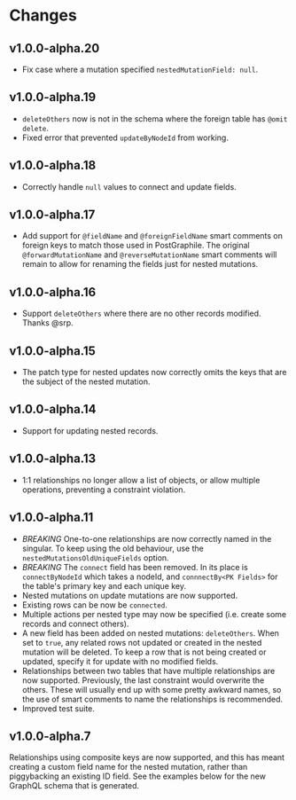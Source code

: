 # Changes

## v1.0.0-alpha.20

  * Fix case where a mutation specified `nestedMutationField: null`.

## v1.0.0-alpha.19

  * `deleteOthers` now is not in the schema where the foreign table
     has `@omit delete`.
  * Fixed error that prevented `updateByNodeId` from working.

## v1.0.0-alpha.18

  * Correctly handle `null` values to connect and update fields.

## v1.0.0-alpha.17

  * Add support for `@fieldName` and `@foreignFieldName` smart comments on 
    foreign keys to match those used in PostGraphile.  The original 
    `@forwardMutationName` and `@reverseMutationName` smart comments will
    remain to allow for renaming the fields just for nested mutations.

## v1.0.0-alpha.16

  * Support `deleteOthers` where there are no other records modified.  Thanks
    @srp.

## v1.0.0-alpha.15

  * The patch type for nested updates now correctly omits the keys that are
    the subject of the nested mutation.

## v1.0.0-alpha.14

  * Support for updating nested records.

## v1.0.0-alpha.13

  * 1:1 relationships no longer allow a list of objects, or allow multiple
    operations, preventing a constraint violation.

## v1.0.0-alpha.11

 * *BREAKING* One-to-one relationships are now correctly named in the singular.  To
   keep using the old behaviour, use the `nestedMutationsOldUniqueFields` option.
 * *BREAKING* The `connect` field has been removed.  In its place is `connectByNodeId`
   which takes a nodeId, and `connnectBy<PK Fields>` for the table's primary key and
   each unique key.
 * Nested mutations on update mutations are now supported.
 * Existing rows can be now be `connected`.
 * Multiple actions per nested type may now be specified (i.e. create some records
   and connect others).
 * A new field has been added on nested mutations: `deleteOthers`.  When set to `true`,
   any related rows not updated or created in the nested mutation will be deleted.  To
   keep a row that is not being created or updated, specify it for update with no 
   modified fields.
 * Relationships between two tables that have multiple relationships are now supported.
   Previously, the last constraint would overwrite the others.  These will usually end 
   up with some pretty awkward names, so the use of smart comments to name the relationships
   is recommended.
 * Improved test suite.

## v1.0.0-alpha.7

Relationships using composite keys are now supported, and this has meant creating
a custom field name for the nested mutation, rather than piggybacking an existing ID
field.  See the examples below for the new GraphQL schema that is generated.
